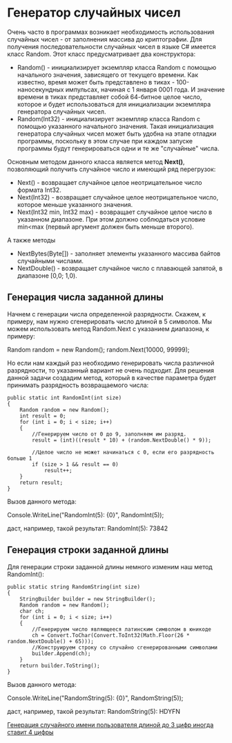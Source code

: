 # Генератор случайных чисел

Очень часто в программах возникает необходимость использования случайных чисел - от заполнения массива до криптографии. Для получения последовательности случайных чисел в языке C# имеется класс Random. Этот класс предусматривает два конструктора:

- Random() - инициализирует экземпляр класса Random с помощью начального значения, зависящего от текущего времени. Как известно, время может быть представлено в тиках - 100-наносекундных импульсах, начиная с 1 января 0001 года. И значение времени в тиках представляет собой 64-битное целое число, которое и будет использоваться для инициализации экземпляра генератора случайных чисел.
- Random(Int32) - инициализирует экземпляр класса Random с помощью указанного начального значения. Такая инициализация генератора случайных чисел может быть удобна на этапе отладки программы, поскольку в этом случае при каждом запуске программы будут генерироваться одни и те же "случайные" числа.

Основным методом данного класса является метод **Next()**, позволяющий получить случайное число и имеющий ряд перегрузок:

- Next() - возвращает случайное целое неотрицательное число формата Int32.
- Next(Int32) - возвращает случайное целое неотрицательное число, которое меньше указанного значения.
- Next(Int32 min, Int32 max) - возвращает случайное целое число в указанном диапазоне. При этом должно соблюдаться условие min<max (первый аргумент должен быть меньше второго). 

А также методы

- NextBytes(Byte[]) - заполняет элементы указанного массива байтов случайными числами.
- NextDouble() - возвращает случайное число с плавающей запятой, в диапазоне [0,0; 1,0). 

## Генерация числа заданной длины
Начнем с генерации числа определенной разрядности. Скажем, к примеру, нам нужно сгенерировать число длиной в 5 символов. Мы можем использовать метод Random.Next с указанием диапазона, к примеру:

Random random = new Random();
random.Next(10000, 99999);

Но если нам каждый раз необходимо генерировать числа различной разрядности, то указанный вариант не очень подходит.
Для решения данной задачи создадим метод, который в качестве параметра будет принимать разрядность возвращаемого числа:
```
public static int RandomInt(int size)
{
    Random random = new Random();
    int result = 0;
    for (int i = 0; i < size; i++)
    {
        //Генерируем число от 0 до 9, заполняем им разряд.
        result = (int)((result * 10) + (random.NextDouble() * 9));

        //Целое число не может начинаться с 0, если его разрядность больше 1
        if (size > 1 && result == 0)
            result++;
    }
    return result;
}
```
Вызов данного метода:

Console.WriteLine("RandomInt(5): {0}", RandomInt(5));

даст, например, такой результат:
RandomInt(5): 73842

## Генерация строки заданной длины
Для генерации строки заданной длины немного изменим наш метод RandomInt():
```
public static string RandomString(int size)
{
    StringBuilder builder = new StringBuilder();
    Random random = new Random();
    char ch;
    for (int i = 0; i < size; i++)
    {
        //Генерируем число являющееся латинским символом в юникоде
        ch = Convert.ToChar(Convert.ToInt32(Math.Floor(26 * random.NextDouble() + 65)));
        //Конструируем строку со случайно сгенерированными символами
        builder.Append(ch);
    }
    return builder.ToString();
}
```
Вызов данного метода:

Console.WriteLine("RandomString(5): {0}", RandomString(5));

даст, например, такой результат:
RandomString(5): HDYFN

[Генерация случайного имени пользователя длиной до 3 цифр иногда ставит 4 цифры](https://reddeveloper.ru/questions/c-generatsiya-sluchainogo-imeni-pol-zovatelya-dlinoi-do-3-tsifr-inogda-stavit-4-tsifry-x1qMa)
